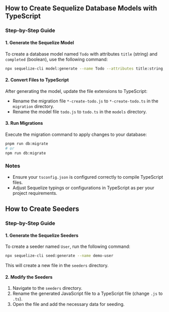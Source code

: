 ## How to Create Sequelize Database Models with TypeScript

### Step-by-Step Guide

#### 1. Generate the Sequelize Model

To create a database model named `Todo` with attributes `title` (string) and `completed` (boolean), use the following command:

```bash
npx sequelize-cli model:generate --name Todo --attributes title:string,completed:boolean
```

#### 2. Convert Files to TypeScript

After generating the model, update the file extensions to TypeScript:

- Rename the migration file `*-create-todo.js` to `*-create-todo.ts` in the `migration` directory.
- Rename the model file `todo.js` to `todo.ts` in the `models` directory.

#### 3. Run Migrations

Execute the migration command to apply changes to your database:

```bash
pnpm run db:migrate
# or
npm run db:migrate
```

### Notes

- Ensure your `tsconfig.json` is configured correctly to compile TypeScript files.
- Adjust Sequelize typings or configurations in TypeScript as per your project requirements.

## How to Create Seeders

### Step-by-Step Guide

#### 1. Generate the Sequelize Seeders

To create a seeder named `User`, run the following command:

```bash
npx sequelize-cli seed:generate --name demo-user
```

This will create a new file in the `seeders` directory.

#### 2. Modify the Seeders

1. Navigate to the `seeders` directory.
2. Rename the generated JavaScript file to a TypeScript file (change `.js` to `.ts`).
3. Open the file and add the necessary data for seeding.
